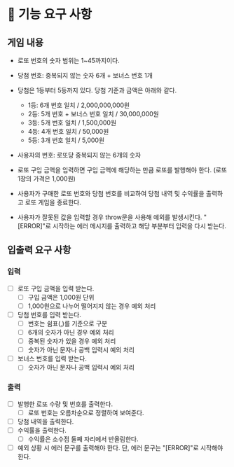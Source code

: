 # 🚀 기능 요구 사항

## 게임 내용

- 로또 번호의 숫자 범위는 1~45까지이다.
- 당첨 번호: 중복되지 않는 숫자 6개 + 보너스 번호 1개
- 당첨은 1등부터 5등까지 있다. 당첨 기준과 금액은 아래와 같다.

  - 1등: 6개 번호 일치 / 2,000,000,000원
  - 2등: 5개 번호 + 보너스 번호 일치 / 30,000,000원
  - 3등: 5개 번호 일치 / 1,500,000원
  - 4등: 4개 번호 일치 / 50,000원
  - 5등: 3개 번호 일치 / 5,000원

- 사용자의 번호: 로또당 중복되지 않는 6개의 숫자
- 로또 구입 금액을 입력하면 구입 금액에 해당하는 만큼 로또를 발행해야 한다. (로또 1장의 가격은 1,000원)
- 사용자가 구매한 로또 번호와 당첨 번호를 비교하여 당첨 내역 및 수익률을 출력하고 로또 게임을 종료한다.
- 사용자가 잘못된 값을 입력할 경우 throw문을 사용해 예외를 발생시킨다. "[ERROR]"로 시작하는 에러 메시지를 출력하고 해당 부분부터 입력을 다시 받는다.

## 입출력 요구 사항

### 입력

- [ ] 로또 구입 금액을 입력 받는다.
  - [ ] 구입 금액은 1,000원 단위
  - [ ] 1,000원으로 나누어 떨어지지 않는 경우 예외 처리
- [ ] 당첨 번호를 입력 받는다.
  - [ ] 번호는 쉼표(,)를 기준으로 구분
  - [ ] 6개의 숫자가 아닌 경우 예외 처리
  - [ ] 중복된 숫자가 있을 경우 예외 처리
  - [ ] 숫자가 아닌 문자나 공백 입력시 예외 처리
- [ ] 보너스 번호를 입력 받는다.
  - [ ] 숫자가 아닌 문자나 공백 입력시 예외 처리

### 출력

- [ ] 발행한 로또 수량 및 번호를 출력한다.
  - [ ] 로또 번호는 오름차순으로 정렬하여 보여준다.
- [ ] 당첨 내역을 출력한다.
- [ ] 수익률을 출력한다.
  - [ ] 수익률은 소수점 둘째 자리에서 반올림한다.
- [ ] 예외 상황 시 에러 문구를 출력해야 한다. 단, 에러 문구는 "[ERROR]"로 시작해야 한다.
